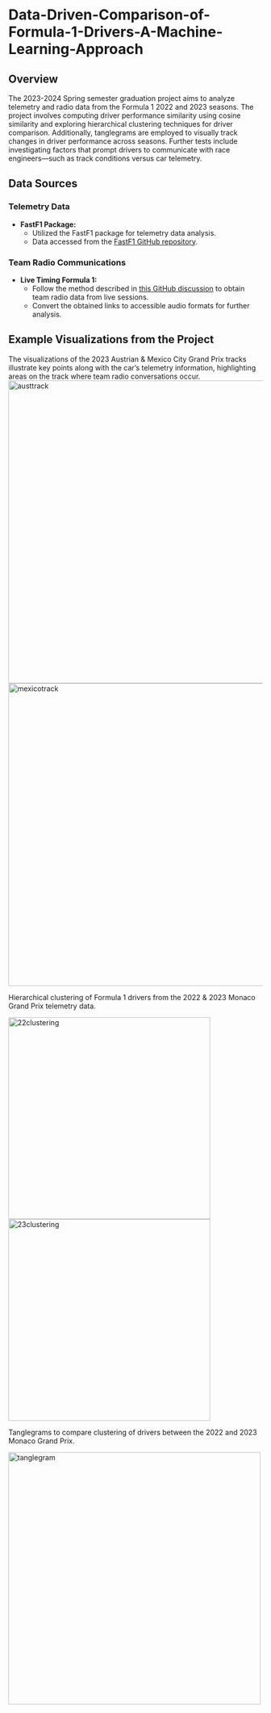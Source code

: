 # Data-Driven-Comparison-of-Formula-1-Drivers-A-Machine-Learning-Approach

## Overview
The 2023-2024 Spring semester graduation project aims to analyze telemetry and radio data from the Formula 1 2022 and 2023 seasons. The project involves computing driver performance similarity using cosine similarity and exploring hierarchical clustering techniques for driver comparison. Additionally, tanglegrams are employed to visually track changes in driver performance across seasons. Further tests include investigating factors that prompt drivers to communicate with race engineers—such as track conditions versus car telemetry. 

## Data Sources

### Telemetry Data

- **FastF1 Package:**
  - Utilized the FastF1 package for telemetry data analysis.
  - Data accessed from the [FastF1 GitHub repository](https://github.com/theOehrly/Fast-F1).
 
### Team Radio Communications

- **Live Timing Formula 1:**
  - Follow the method described in [this GitHub discussion](https://github.com/theOehrly/Fast-F1/issues/53) to obtain team radio data from live sessions.
  - Convert the obtained links to accessible audio formats for further analysis.

## Example Visualizations from the Project

The visualizations of the 2023 Austrian & Mexico City Grand Prix tracks illustrate key points along with the car’s telemetry information, highlighting areas on the track where team radio conversations occur.
<img src="https://github.com/user-attachments/assets/8132f3cf-12fd-4349-8a21-c56580f1e26a" alt="austtrack" width=600/>
<br>
<img src="https://github.com/user-attachments/assets/8615633e-1e5c-4724-82e5-612647802b08" alt="mexicotrack" width=600/>

Hierarchical clustering of Formula 1 drivers from the 2022 & 2023 Monaco Grand Prix telemetry data.

<img src="https://github.com/user-attachments/assets/b88f1079-d839-40bd-9c40-b37eb0f33fec" alt="22clustering" width=400/>
<img src="https://github.com/user-attachments/assets/293772c3-9d47-4775-8c5e-a89cec62b613" alt="23clustering" width=400/>

Tanglegrams to compare clustering of drivers between the 2022 and 2023 Monaco Grand Prix.

<img src="https://github.com/user-attachments/assets/bc4c4382-b29b-4aff-a749-dde8c0b4c8ca" alt="tanglegram" width=500/>

